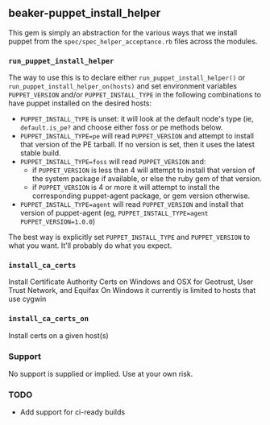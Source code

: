 ## beaker-puppet\_install\_helper

This gem is simply an abstraction for the various ways that we install puppet from the `spec/spec_helper_acceptance.rb` files across the modules.

### `run_puppet_install_helper`

The way to use this is to declare either `run_puppet_install_helper()` or `run_puppet_install_helper_on(hosts)` and set environment variables `PUPPET_VERSION` and/or `PUPPET_INSTALL_TYPE` in the following combinations to have puppet installed on the desired hosts:

- `PUPPET_INSTALL_TYPE` is unset: it will look at the default node's type (ie, `default.is_pe?` and choose either foss or pe methods below.
- `PUPPET_INSTALL_TYPE=pe` will read `PUPPET_VERSION` and attempt to install that version of the PE tarball. If no version is set, then it uses the latest stable build.
- `PUPPET_INSTALL_TYPE=foss` will read `PUPPET_VERSION` and:
  - if `PUPPET_VERSION` is less than 4 will attempt to install that version of the system package if available, or else the ruby gem of that version.
  - if `PUPPET_VERSION` is 4 or more it will attempt to install the corresponding puppet-agent package, or gem version otherwise.
- `PUPPET_INSTALL_TYPE=agent` will read `PUPPET_VERSION` and install that version of puppet-agent (eg, `PUPPET_INSTALL_TYPE=agent PUPPET_VERSION=1.0.0`)

The best way is explicitly set `PUPPET_INSTALL_TYPE` and `PUPPET_VERSION` to what you want. It'll probably do what you expect.

### `install_ca_certs`

Install Certificate Authority Certs on Windows and OSX for Geotrust, User Trust Network, and Equifax
On Windows it currently is limited to hosts that use cygwin

### `install_ca_certs_on`

Install certs on a given host(s)

### Support

No support is supplied or implied. Use at your own risk.

### TODO
- Add support for ci-ready builds
